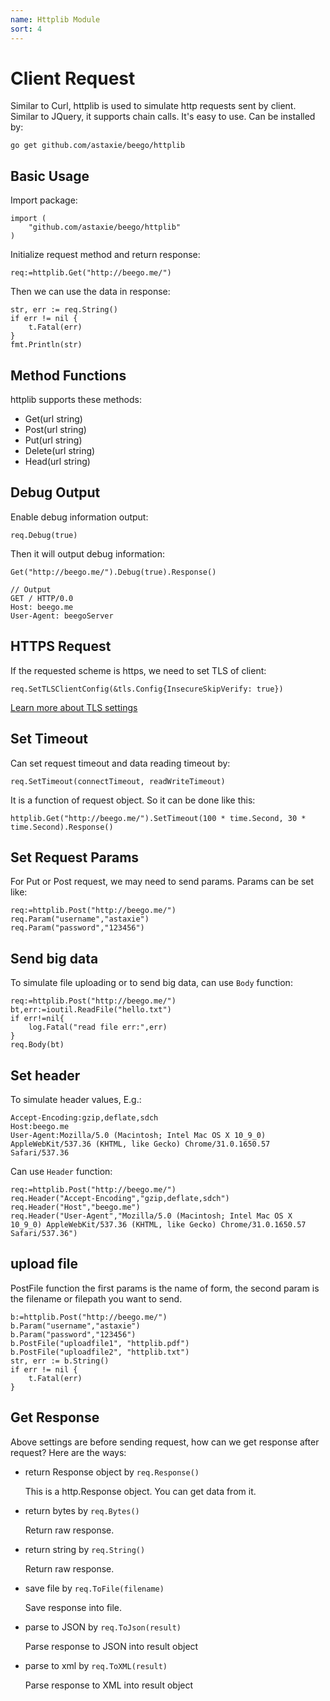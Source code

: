 ```yaml
---
name: Httplib Module
sort: 4
---
```


# Client Request

Similar to Curl, httplib is used to simulate http requests sent by client. Similar to JQuery, it supports chain calls. It's easy to use. Can be installed by:

	go get github.com/astaxie/beego/httplib

## Basic Usage

Import package:

	import (
		"github.com/astaxie/beego/httplib"
	)	

Initialize request method and return response:

	req:=httplib.Get("http://beego.me/")

Then we can use the data in response:

	str, err := req.String()
	if err != nil {
		t.Fatal(err)
	}
	fmt.Println(str)
	
## Method Functions

httplib supports these methods:

- Get(url string)
- Post(url string)
- Put(url string)
- Delete(url string)
- Head(url string)

## Debug Output

Enable debug information output:

	req.Debug(true)
	
Then it will output debug information:
	
	Get("http://beego.me/").Debug(true).Response()
	
	// Output
	GET / HTTP/0.0
	Host: beego.me
	User-Agent: beegoServer

## HTTPS Request

If the requested scheme is https, we need to set TLS of client:

	req.SetTLSClientConfig(&tls.Config{InsecureSkipVerify: true})
	
[Learn more about TLS settings](http://gowalker.org/crypto/tls#Config)
	
## Set Timeout

Can set request timeout and data reading timeout by:

	req.SetTimeout(connectTimeout, readWriteTimeout)

It is a function of request object. So it can be done like this:

	httplib.Get("http://beego.me/").SetTimeout(100 * time.Second, 30 * time.Second).Response()
	
## Set Request Params

For Put or Post request, we may need to send params. Params can be set like:

	req:=httplib.Post("http://beego.me/")
	req.Param("username","astaxie")
	req.Param("password","123456")
	
## Send big data

To simulate file uploading or to send big data, can use `Body` function:
	
	req:=httplib.Post("http://beego.me/")
	bt,err:=ioutil.ReadFile("hello.txt")
	if err!=nil{
		log.Fatal("read file err:",err)
	}
	req.Body(bt)
	
## Set header

To simulate header values, E.g.:

	Accept-Encoding:gzip,deflate,sdch
	Host:beego.me
	User-Agent:Mozilla/5.0 (Macintosh; Intel Mac OS X 10_9_0) AppleWebKit/537.36 (KHTML, like Gecko) Chrome/31.0.1650.57 Safari/537.36
	
Can use `Header` function:

	req:=httplib.Post("http://beego.me/")
	req.Header("Accept-Encoding","gzip,deflate,sdch")
	req.Header("Host","beego.me")
	req.Header("User-Agent","Mozilla/5.0 (Macintosh; Intel Mac OS X 10_9_0) AppleWebKit/537.36 (KHTML, like Gecko) Chrome/31.0.1650.57 Safari/537.36")
	
## upload file

PostFile function the first params is the name of form, the second param is the filename or filepath you want to send. 

```
b:=httplib.Post("http://beego.me/")
b.Param("username","astaxie")
b.Param("password","123456")
b.PostFile("uploadfile1", "httplib.pdf")
b.PostFile("uploadfile2", "httplib.txt")
str, err := b.String()
if err != nil {
    t.Fatal(err)
}	
```

		
## Get Response 

Above settings are before sending request, how can we get response after request? Here are the ways:

- return Response object by `req.Response()`

  This is a http.Response object. You can get data from it.

- return bytes by `req.Bytes()`

  Return raw response.

- return string by `req.String()`

  Return raw response.
	
- save file by `req.ToFile(filename)`

  Save response into file.
	
- parse to JSON by `req.ToJson(result)`

  Parse response to JSON into result object
	
- parse to xml by `req.ToXML(result)`

  Parse response to XML into result object
